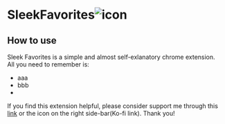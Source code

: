 # SleekFavorites![icon](https://github.com/user-attachments/assets/33d77686-68dc-494a-bf6e-661f79718da0)
  
## How to use
Sleek Favorites is a simple and almost self-exlanatory chrome extension.  
All you need to remember is:  
* aaa
* bbb
* 
If you find this extension helpful, please consider support me through this [link](https://ko-fi.com/yohey_mk) or the icon on the right side-bar(Ko-fi link).
Thank you!

